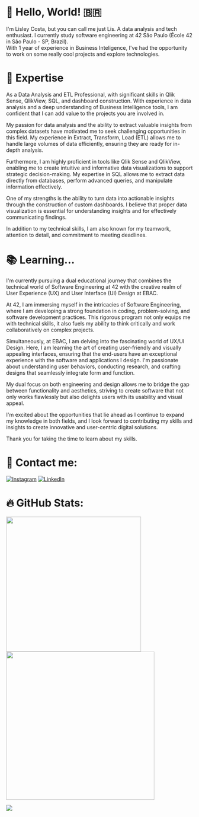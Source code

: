 # 👋 Hello, World! 🇧🇷

I'm Lisley Costa, but you can call me just Lis. A data analysis and tech enthusiast. I currently study software engineering at 42 São Paulo (École 42 in São Paulo - SP, Brazil). </br>
With 1 year of experience in Business Inteligence, I've had the opportunity to work on some really cool projects and explore technologies.

# 🚀 Expertise

As a Data Analysis and ETL Professional, with significant skills in Qlik Sense, QlikView, SQL, and dashboard construction. With experience in data analysis and a deep understanding of Business Intelligence tools, I am confident that I can add value to the projects you are involved in.

My passion for data analysis and the ability to extract valuable insights from complex datasets have motivated me to seek challenging opportunities in this field. My experience in Extract, Transform, Load (ETL) allows me to handle large volumes of data efficiently, ensuring they are ready for in-depth analysis.

Furthermore, I am highly proficient in tools like Qlik Sense and QlikView, enabling me to create intuitive and informative data visualizations to support strategic decision-making. My expertise in SQL allows me to extract data directly from databases, perform advanced queries, and manipulate information effectively.

One of my strengths is the ability to turn data into actionable insights through the construction of custom dashboards. I believe that proper data visualization is essential for understanding insights and for effectively communicating findings.

In addition to my technical skills, I am also known for my teamwork, attention to detail, and commitment to meeting deadlines. 

# 📚 Learning... 

I'm currently pursuing a dual educational journey that combines the technical world of Software Engineering at 42 with the creative realm of User Experience (UX) and User Interface (UI) Design at EBAC.

At 42, I am immersing myself in the intricacies of Software Engineering, where I am developing a strong foundation in coding, problem-solving, and software development practices. This rigorous program not only equips me with technical skills, it also fuels my ability to think critically and work collaboratively on complex projects.

Simultaneously, at EBAC, I am delving into the fascinating world of UX/UI Design. Here, I am learning the art of creating user-friendly and visually appealing interfaces, ensuring that the end-users have an exceptional experience with the software and applications I design. I'm passionate about understanding user behaviors, conducting research, and crafting designs that seamlessly integrate form and function.

My dual focus on both engineering and design allows me to bridge the gap between functionality and aesthetics, striving to create software that not only works flawlessly but also delights users with its usability and visual appeal.

I'm excited about the opportunities that lie ahead as I continue to expand my knowledge in both fields, and I look forward to contributing my skills and insights to create innovative and user-centric digital solutions.

Thank you for taking the time to learn about my skills. 

# 📩 Contact me:
[![Instagram](https://img.shields.io/badge/Instagram-%23E4405F.svg?logo=Instagram&logoColor=white)](https://instagram.com/solismesmo) [![LinkedIn](https://img.shields.io/badge/LinkedIn-%230077B5.svg?logo=linkedin&logoColor=white)](https://linkedin.com/in/lisleycosta)  

# 🔥 GitHub Stats:
<img src="https://github-readme-stats-wheat-two-53.vercel.app/api?username=solismesmo&theme=dark&hide_border=false&include_all_commits=false&count_private=false"  width="364px" />                    <img src="https://github-readme-streak-stats.herokuapp.com/?user=solismesmo&theme=dark&hide_border=false"  width="400px" />



![](https://github-readme-stats-wheat-two-53.vercel.app/api/top-langs/?username=solismesmo&theme=dark&hide_border=false&include_all_commits=false&count_private=false&layout=compact)
